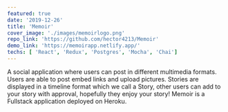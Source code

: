 ```yaml
---
featured: true
date: '2019-12-26'
title: 'Memoir'
cover_image: './images/memoirlogo.png'
repo_link: 'https://github.com/hector4213/Memoir'
demo_link: 'https://memoirapp.netlify.app/'
techs: [ 'React', 'Redux', 'Postgres', 'Mocha', 'Chai']
---
```


A social application where users can post in different multimedia formats. Users are able to post embed links and upload pictures. Stories are displayed in a timeline format which we call a Story, other users can add to your story with approval, hopefully they enjoy your story! Memoir is a Fullstack application deployed on Heroku.

